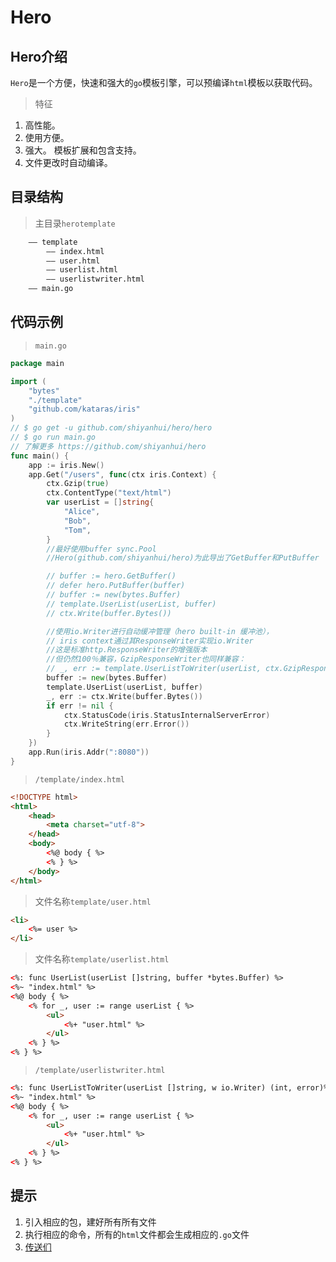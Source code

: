 # Hero
## Hero介绍
`Hero`是一个方便，快速和强大的`go`模板引擎，可以预编译`html`模板以获取代码。 
> 特征
1. 高性能。
2. 使用方便。
3. 强大。 模板扩展和包含支持。
4. 文件更改时自动编译。
## 目录结构
> 主目录`herotemplate`
```html
    —— template
        —— index.html
        —— user.html
        —— userlist.html
        —— userlistwriter.html
    —— main.go
```
## 代码示例
> `main.go`
```go
package main

import (
	"bytes"
	"./template"
	"github.com/kataras/iris"
)
// $ go get -u github.com/shiyanhui/hero/hero
// $ go run main.go
// 了解更多 https://github.com/shiyanhui/hero
func main() {
	app := iris.New()
	app.Get("/users", func(ctx iris.Context) {
		ctx.Gzip(true)
		ctx.ContentType("text/html")
		var userList = []string{
			"Alice",
			"Bob",
			"Tom",
		}
		//最好使用buffer sync.Pool
		//Hero(github.com/shiyanhui/hero)为此导出了GetBuffer和PutBuffer

		// buffer := hero.GetBuffer()
		// defer hero.PutBuffer(buffer)
		// buffer := new(bytes.Buffer)
		// template.UserList(userList, buffer)
		// ctx.Write(buffer.Bytes())

		//使用io.Writer进行自动缓冲管理（hero built-in 缓冲池），
		// iris context通过其ResponseWriter实现io.Writer
		//这是标准http.ResponseWriter的增强版本
		//但仍然100％兼容，GzipResponseWriter也同样兼容：
		// _, err := template.UserListToWriter(userList, ctx.GzipResponseWriter())
		buffer := new(bytes.Buffer)
		template.UserList(userList, buffer)
		_, err := ctx.Write(buffer.Bytes())
		if err != nil {
			ctx.StatusCode(iris.StatusInternalServerError)
			ctx.WriteString(err.Error())
		}
	})
	app.Run(iris.Addr(":8080"))
}
```
> `/template/index.html`
```html
<!DOCTYPE html>
<html>
    <head>
        <meta charset="utf-8">
    </head>
    <body>
        <%@ body { %>
        <% } %>
    </body>
</html>
```
> 文件名称`template/user.html`
```html
<li>
    <%= user %>
</li>
```
> 文件名称`template/userlist.html`
```html
<%: func UserList(userList []string, buffer *bytes.Buffer) %>
<%~ "index.html" %>
<%@ body { %>
    <% for _, user := range userList { %>
        <ul>
            <%+ "user.html" %>
        </ul>
    <% } %>
<% } %>
```
> `/template/userlistwriter.html`
```html
<%: func UserListToWriter(userList []string, w io.Writer) (int, error)%>
<%~ "index.html" %>
<%@ body { %>
    <% for _, user := range userList { %>
        <ul>
            <%+ "user.html" %>
        </ul>
    <% } %>
<% } %>
```
## 提示
1. 引入相应的包，建好所有所有文件
2. 执行相应的命令，所有的`html`文件都会生成相应的`.go`文件
3. [传送们](https://github.com/shiyanhui/hero)